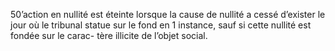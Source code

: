 50’action en nullité est éteinte lorsque la cause de nullité a cessé d’exister le jour où le tribunal statue sur le fond en 1 instance, sauf si cette nullité est fondée sur le carac- tère illicite de l’objet social.